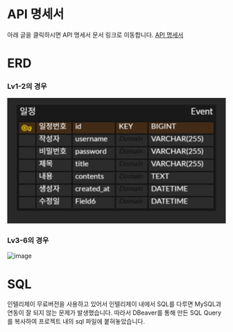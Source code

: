 # **API 명세서**
아래 글을 클릭하시면 API 명세서 문서 링크로 이동합니다.
[API 명세서](https://documenter.getpostman.com/view/44611848/2sB2qai1oE)
# **ERD**
### Lv1-2의 경우
![image](https://github.com/seongwon02/KakaoTechCampusAssignment2/blob/main/lv1,2.png?raw=true)
### Lv3-6의 경우
![image](https://github.com/user-attachments/assets/932be1c3-189b-49f9-9635-662b3d0ab62c)
# **SQL**
인텔리제이 무료버전을 사용하고 있어서 인텔리제이 내에서 SQL를 다루면 MySQL과 연동이 잘 되지 않는 문제가 발생했습니다. 
따라서 DBeaver를 통해 만든 SQL Query를 복사하여 프로젝트 내의 sql 파일에 붙혀놓았습니다.
